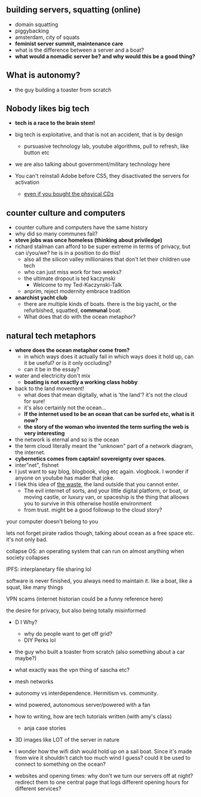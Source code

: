 ## building servers, squatting (online)
- domain squatting
- piggybacking
- amsterdam, city of squats
- **feminist server summit, maintenance care**
- what is the difference between a server and a boat?
- **what would a nomadic server be? and why would this be a good thing?**



## What is autonomy?

- the guy building a toaster from scratch



## Nobody likes big tech

- **tech is a race to the brain stem!**

- big tech is exploitative, and that is not an accident, that is by design
  - pursuasive technology lab, youtube algorithms, pull to refresh, like button etc

- we are also talking about government/military technology here
- You can't reinstall Adobe before CS5, they disactivated the servers for activation
  - [even if you bought the phsyical CDs](https://www.youtube.com/watch?v=DEP_7_gx6M8)



## counter culture and computers

- counter culture and computers have the same history
- why did so many communes fail?
- **steve jobs was once homeless (thinking about priviledge)**
- richard stalman can afford to be super extreme in terms of privacy, but can i/you/we? he is in a position to do this!
  - also all the silicon valley millionaires that don't let their children use tech
  - who can just miss work for two weeks?
  - the ultimate dropout is ted kaczynski
    - Welcome to my Ted-Kaczynski-Talk
  - anprim, reject modernity embrace tradition
- **anarchist yacht club**
  - there are multiple kinds of boats. there is the big yacht, or the refurbished, squatted, **communal** boat. 
  - What does that do with the ocean metaphor?



## natural tech metaphors

- **where does the ocean metaphor come from?**
  - in which ways does it actually fail in which ways does it hold up, can it be useful? or is it only occluding?
  - can it be in the essay?
- water and electricity don't mix
  - **boating is not exactly a working class hobby**
- back to the land movement!
  - what does that mean digitally, what is 'the land'? it's not the cloud for sure!
  - it's also certainly not the ocean...
  - **If the internet used to be an ocean that can be surfed etc, what is it now?**
  - **the story of the woman who invented the term surfing the web is very interesting**
- the network is eternal and so is the ocean
- the term cloud literally meant the "unknown" part of a network diagram, the internet.
- **cybernetics comes from captain! sovereignty over spaces.**
- inter"net", fishnet
- I just want to say blog, blogbook, vlog etc again. vlogbook. I wonder if anyone on youtube has mader that joke.
- I liek this idea of [the waste](https://howlscastle.fandom.com/wiki/The_Waste), the land outside that you cannot enter.
  - The evil internet of sorts, and your little digital platform, or boat, or moving castle, or luxury van, or spaceship is the thing that alloows you to survive in this otherwise hostile environment
  - from trust. might be a good followup to the cloud story?









your computer doesn't belong to you



lets not forget pirate radios though, talking about ocean as a free space etc. it's not only bad.



collapse OS: an operating system that can run on almost anything when society collapses



IPFS: interplanetary file sharing lol



software is never finished, you always need to maintain it. like a boat, like a squat, like many things



VPN scams (internet historian could be a funny reference here)

the desire for privacy, but also being totally misinformed



- D I Why?

  - why do people want to get off grid?
  - DIY Perks lol

- the guy who built a toaster from scratch (also something about a car maybe?)

- what exactly was the vpn thing of sascha etc?

- mesh networks

- autonomy vs interdependence. Hermitism vs. community.

- wind powered, autonomous server/powered with a fan

- how to writing, how are tech tutorials written (with amy's class)

  - anja case stories

- 3D images like LOT of the server in nature

- I wonder how the wifi dish would hold up on a sail boat. Since it's made from wire it shouldn't catch too much wind I guess? could it be used to connect to something on the ocean?

- websites and opening times: why don't we turn our servers off at night? redirect them to one central page that logs different opening hours for different services?

  